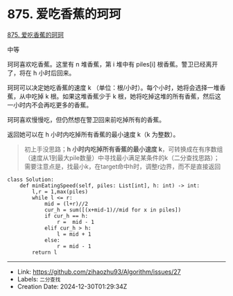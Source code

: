 # 875. 爱吃香蕉的珂珂

[875. 爱吃香蕉的珂珂](https://leetcode.cn/problems/koko-eating-bananas/)

中等

珂珂喜欢吃香蕉。这里有 n 堆香蕉，第 i 堆中有 piles[i] 根香蕉。警卫已经离开了，将在 h 小时后回来。

珂珂可以决定她吃香蕉的速度 k （单位：根/小时）。每个小时，她将会选择一堆香蕉，从中吃掉 k 根。如果这堆香蕉少于 k 根，她将吃掉这堆的所有香蕉，然后这一小时内不会再吃更多的香蕉。  

珂珂喜欢慢慢吃，但仍然想在警卫回来前吃掉所有的香蕉。

返回她可以在 h 小时内吃掉所有香蕉的最小速度 k（k 为整数）。

> 初上手没思路；**h 小时内吃掉所有香蕉的最小速度 k**，可转换成在有序数组（速度从1到最大pile数量）中寻找最小满足某条件的k（二分查找思路）；
> 需要注意点是，找最小k，在target命中h时，调整r边界，而不是直接返回

```
class Solution:
    def minEatingSpeed(self, piles: List[int], h: int) -> int:
        l,r = 1,max(piles)
        while l <= r:
            mid = (l+r)//2
            cur_h = sum([(x+mid-1)//mid for x in piles])
            if cur_h == h:
                r =  mid - 1
            elif cur_h > h:
                l = mid + 1
            else:
                r = mid - 1
        return l
```

---

* Link: https://github.com/zihaozhu93/Algorithm/issues/27
* Labels: `二分查找`
* Creation Date: 2024-12-30T01:29:34Z
